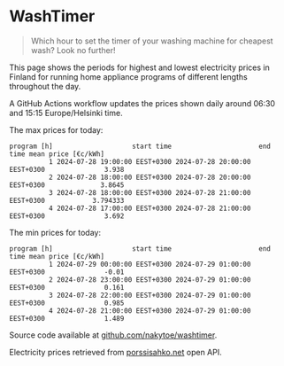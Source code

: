
# WashTimer

> Which hour to set the timer of your washing machine for cheapest wash? Look no further!

This page shows the periods for highest and lowest electricity prices in Finland 
for running home appliance programs of different lengths throughout the day. 

A GitHub Actions workflow updates the prices shown daily around 06:30 and 15:15 Europe/Helsinki time.

The max prices for today:

	program [h]                    start time                      end time mean price [€c/kWh]
	          1 2024-07-28 19:00:00 EEST+0300 2024-07-28 20:00:00 EEST+0300               3.938
	          2 2024-07-28 18:00:00 EEST+0300 2024-07-28 20:00:00 EEST+0300              3.8645
	          3 2024-07-28 18:00:00 EEST+0300 2024-07-28 21:00:00 EEST+0300            3.794333
	          4 2024-07-28 17:00:00 EEST+0300 2024-07-28 21:00:00 EEST+0300               3.692

The min prices for today:

	program [h]                    start time                      end time mean price [€c/kWh]
	          1 2024-07-29 00:00:00 EEST+0300 2024-07-29 01:00:00 EEST+0300               -0.01
	          2 2024-07-28 23:00:00 EEST+0300 2024-07-29 01:00:00 EEST+0300               0.161
	          3 2024-07-28 22:00:00 EEST+0300 2024-07-29 01:00:00 EEST+0300               0.985
	          4 2024-07-28 21:00:00 EEST+0300 2024-07-29 01:00:00 EEST+0300               1.489


Source code available at [github.com/nakytoe/washtimer](https://github.com/nakytoe/washtimer).

Electricity prices retrieved from [porssisahko.net](https://porssisahko.net/api) open API.
